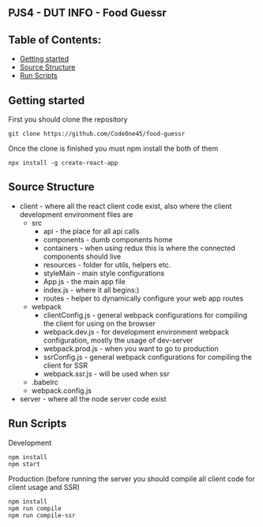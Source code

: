 ## PJS4 - DUT INFO - Food Guessr

## Table of Contents:

- [Getting started](#getting-started)
- [Source Structure](#source-structure)
- [Run Scripts](#run-scripts)

## Getting started

First you should clone the repository

```
git clone https://github.com/CodeOne45/food-guessr
```

Once the clone is finished you must npm install the both of them

```
npx install -g create-react-app
```

## Source Structure

- client - where all the react client code exist, also where the client development environment files are
  - src
    - api - the place for all api calls
    - components - dumb components home
    - containers - when using redux this is where the connected components should live
    - resources - folder for utils, helpers etc.
    - styleMain - main style configurations
    - App.js - the main app file
    - index.js - where it all begins:)
    - routes - helper to dynamically configure your web app routes
  - webpack
    - clientConfig.js - general webpack configurations for compiling the client for using on the browser
    - webpack.dev.js - for development environment webpack configuration, mostly the usage of dev-server
    - webpack.prod.js - when you want to go to production
    - ssrConfig.js - general webpack configurations for compiling the client for SSR
    - webpack.ssr.js - will be used when ssr
  - .babelrc
  - webpack.config.js
- server - where all the node server code exist

## Run Scripts

Development

```
npm install
npm start
```

Production (before running the server you should compile all client code for client usage and SSR)

```
npm install
npm run compile
npm run compile-ssr
```

